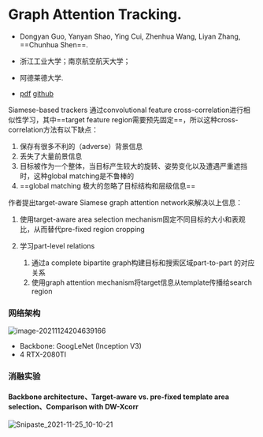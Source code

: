 # **Graph Attention Tracking**. 

* Dongyan Guo, Yanyan Shao, Ying Cui, Zhenhua Wang, Liyan Zhang, ==Chunhua Shen==.

* 浙江工业大学；南京航空航天大学；

* 阿德莱德大学. 

* [pdf](https://arxiv.org/abs/2011.11204) [github](https://github.com/ohhhyeahhh/SiamGAT)

Siamese-based trackers 通过convolutional feature cross-correlation进行相似性学习，其中==target feature region需要预先固定==，所以这种cross-correlation方法有以下缺点：

1. 保存有很多不利的（adverse）背景信息
2. 丢失了大量前景信息
3. 目标被作为一个整体，当目标产生较大的旋转、姿势变化以及遭遇严重遮挡时，这种global matching是不鲁棒的
4. ==global matching 极大的忽略了目标结构和层级信息==

作者提出target-aware Siamese graph attention network来解决以上信息：

1. 使用target-aware area selection mechanism固定不同目标的大小和表观比，从而替代pre-fixed region cropping

2. 学习part-level relations
   1. 通过a complete bipartite graph构建目标和搜索区域part-to-part 的对应关系
   2. 使用graph attention mechanism将target信息从template传播给search region

### 网络架构

![image-20211124204639166](../../img/Graph-Attention-Tracking/image-20211124204639166.png)

* Backbone: GoogLeNet (Inception V3)
* 4 RTX-2080TI

### 消融实验

#### Backbone architecture、Target-aware vs. pre-fixed template area selection、Comparison with DW-Xcorr

![Snipaste_2021-11-25_10-10-21](../../img/Graph-Attention-Tracking/Snipaste_2021-11-25_10-10-21.png)

